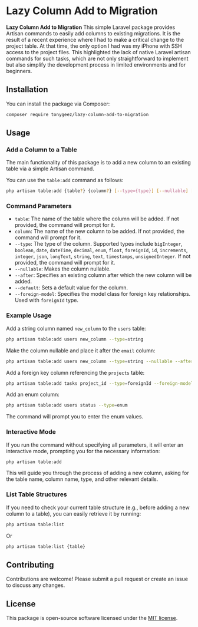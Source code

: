 # Lazy Column Add to Migration

**Lazy Column Add to Migration** This simple Laravel package provides Artisan commands to easily add columns to existing migrations. It is the result of a recent experience where I had to make a critical change to the project table. At that time, the only option I had was my iPhone with SSH access to the project files. This highlighted the lack of native Laravel artisan commands for such tasks, which are not only straightforward to implement but also simplify the development process in limited environments and for beginners.

## Installation

You can install the package via Composer:

```bash
composer require tonygeez/lazy-column-add-to-migration
```

## Usage

### Add a Column to a Table

The main functionality of this package is to add a new column to an existing table via a simple Artisan command.

You can use the `table:add` command as follows:

```bash
php artisan table:add {table?} {column?} [--type={type}] [--nullable] [--after={existing_column}] [--default={value}] [--foreign-model={model}]
```

### Command Parameters

- `table`: The name of the table where the column will be added. If not provided, the command will prompt for it.
- `column`: The name of the new column to be added. If not provided, the command will prompt for it.
- `--type`: The type of the column. Supported types include `bigInteger`, `boolean`, `date`, `dateTime`, `decimal`, `enum`, `float`, `foreignId`, `id`, `increments`, `integer`, `json`, `longText`, `string`, `text`, `timestamps`, `unsignedInteger`. If not provided, the command will prompt for it.
- `--nullable`: Makes the column nullable.
- `--after`: Specifies an existing column after which the new column will be added.
- `--default`: Sets a default value for the column.
- `--foreign-model`: Specifies the model class for foreign key relationships. Used with `foreignId` type.

### Example Usage

Add a string column named `new_column` to the `users` table:

```bash
php artisan table:add users new_column --type=string
```

Make the column nullable and place it after the `email` column:

```bash
php artisan table:add users new_column --type=string --nullable --after=email
```

Add a foreign key column referencing the `projects` table:

```bash
php artisan table:add tasks project_id --type=foreignId --foreign-model=App\\Models\\Project
```

Add an enum column:

```bash
php artisan table:add users status --type=enum
```
The command will prompt you to enter the enum values.

### Interactive Mode

If you run the command without specifying all parameters, it will enter an interactive mode, prompting you for the necessary information:

```bash
php artisan table:add
```

This will guide you through the process of adding a new column, asking for the table name, column name, type, and other relevant details.

### List Table Structures

If you need to check your current table structure (e.g., before adding a new column to a table), you can easily retrieve it by running: 

```bash
php artisan table:list
```
Or

```bash
php artisan table:list {table}
```


## Contributing

Contributions are welcome! Please submit a pull request or create an issue to discuss any changes.

## License

This package is open-source software licensed under the [MIT license](https://opensource.org/licenses/MIT).

